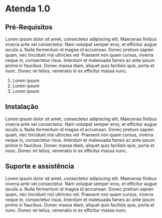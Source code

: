 <!-- TITLE: Atenda 1.0 -->
<!-- SUBTITLE: Resumo do Atenda 1.0 -->

# Atenda 1.0
## Pré-Requisitos
Lorem ipsum dolor sit amet, consectetur adipiscing elit. Maecenas finibus viverra ante vel consectetur. Nam volutpat semper eros, et efficitur augue iaculis a. Nulla fermentum id magna id accumsan. Donec pretium sapien quam, nec tincidunt nisi ultricies vel. Praesent non quam cursus, viverra neque in, consectetur risus. Interdum et malesuada fames ac ante ipsum primis in faucibus. Donec massa diam, aliquet quis facilisis quis, porta et nunc. Donec mi tellus, venenatis in ex efficitur massa nunc. 
1. Lorem ipsum
2. Lorem ipsum
3. Lorem ipsum
## Instalação
Lorem ipsum dolor sit amet, consectetur adipiscing elit. Maecenas finibus viverra ante vel consectetur. Nam volutpat semper eros, et efficitur augue iaculis a. Nulla fermentum id magna id accumsan. Donec pretium sapien quam, nec tincidunt nisi ultricies vel. Praesent non quam cursus, viverra neque in, consectetur risus. Interdum et malesuada fames ac ante ipsum primis in faucibus. Donec massa diam, aliquet quis facilisis quis, porta et nunc. Donec mi tellus, venenatis in ex efficitur massa nunc. 
## Suporte e assistência
Lorem ipsum dolor sit amet, consectetur adipiscing elit. Maecenas finibus viverra ante vel consectetur. Nam volutpat semper eros, et efficitur augue iaculis a. Nulla fermentum id magna id accumsan. Donec pretium sapien quam, nec tincidunt nisi ultricies vel. Praesent non quam cursus, viverra neque in, consectetur risus. Interdum et malesuada fames ac ante ipsum primis in faucibus. Donec massa diam, aliquet quis facilisis quis, porta et nunc. Donec mi tellus, venenatis in ex efficitur massa nunc. 
